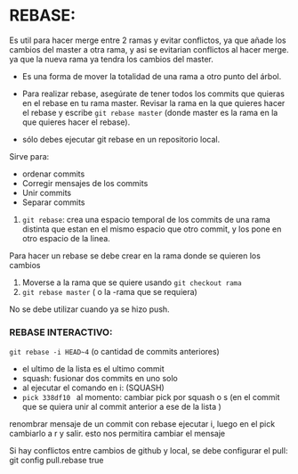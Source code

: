 # REBASE: 
Es util para hacer merge entre 2 ramas y evitar conflictos, ya que añade los cambios del master a otra rama, y asi se evitarian conflictos al hacer merge. ya que la nueva rama ya tendra los cambios del master.

- Es una forma de mover la totalidad de una rama a otro punto del árbol.

- Para realizar rebase, asegúrate de tener todos los commits que quieras en el rebase en tu rama master. Revisar la rama en la que quieres hacer el rebase y escribe ```git rebase master``` (donde master es la rama en la que quieres hacer el rebase).
  
- sólo debes ejecutar git rebase en un repositorio local.

Sirve para:
- ordenar commits
- Corregir mensajes de los commits
- Unir commits
- Separar commits
  

1. ```git rebase```: crea una espacio temporal de los commits de una rama distinta que estan en el mismo espacio que otro commit, y los pone en otro espacio de la linea.

	
Para hacer un rebase se debe crear en la rama donde se quieren los cambios
1. Moverse a la rama que se quiere usando ```git checkout rama```
2. ```git rebase master``` ( o la -rama que se requiera)

No se debe utilizar cuando ya se hizo push.


### REBASE INTERACTIVO:
 ```git rebase -i HEAD~4``` (o cantidad de commits anteriores)
- el ultimo de la lista es el ultimo commit
- squash: fusionar dos commits en uno solo
- al ejecutar el comando en i:  (SQUASH)
-  ```pick 338df10 ```  al momento: cambiar pick por squash o s (en el commit que se quiera unir al commit anterior a ese de la lista )


renombrar mensaje de un commit con rebase
ejecutar i, luego en el pick cambiarlo a r y salir. esto nos permitira cambiar el mensaje


Si hay conflictos entre cambios de github y local, se debe configurar el pull:
git config pull.rebase true
